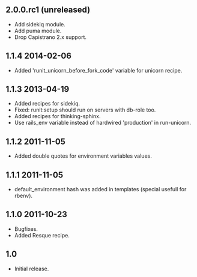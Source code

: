 ## 2.0.0.rc1 (unreleased)

* Add sidekiq module.
* Add puma module.
* Drop Capistrano 2.x support.

## 1.1.4 2014-02-06

* Added 'runit_unicorn_before_fork_code' variable for unicorn recipe.

## 1.1.3 2013-04-19

* Added recipes for sidekiq.
* Fixed: runit:setup should run on servers with db-role too.
* Added recipes for thinking-sphinx.
* Use rails_env variable instead of hardwired 'production' in run-unicorn.

## 1.1.2 2011-11-05

* Added double quotes for environment variables values.

## 1.1.1 2011-11-05

* default_environment hash was added in templates (special usefull for rbenv).

## 1.1.0 2011-10-23

* Bugfixes.
* Added Resque recipe.

## 1.0

* Initial release.
